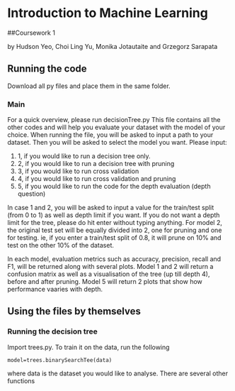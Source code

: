 # Introduction to Machine Learning

##Coursework 1

by Hudson Yeo, Choi Ling Yu, Monika Jotautaite and Grzegorz Sarapata

## Running the code

Download all py files and place them in the same folder. 

### Main 

For a quick overview, please run decisionTree.py
This file contains all the other codes and will help you evaluate your dataset with the model of your choice.
When running the file, you will be asked to input a path to your dataset.
Then you will be asked to select the model you want.
Please input: 

1) 1, if you would like to run a decision tree only.
2) 2, if you would like to run a decision tree with pruning
3) 3, if you would like to run cross validation
4) 4, if you would like to run cross validation and pruning
5) 5, if you would like to run the code for the depth evaluation (depth question)

In case 1 and 2, you will be asked to input a value for the train/test split (from 0 to 1) as well as depth limit if you want. If you do not want a depth limit for the tree, please do hit enter without typing anything. For model 2, the original test set will be equally divided into 2, one for pruning and one for testing. ie, if you enter a train/test split of 0.8, it will prune on 10% and test on the other 10% of the dataset.

In each model, evaluation metrics such as accuracy, precision, recall and F1, will be returned along with several plots. Model 1 and 2 will return a confusion matrix as well as a visualisation of the tree (up till depth 4), before and after pruning. Model 5 will return 2 plots that show how performance vaaries with depth.

## Using the files by themselves

### Running the decision tree

Import trees.py. To train it on the data, run the following

```
model=trees.binarySearchTee(data)
```

where data is the dataset you would like to analyse.
There are several other functions 

